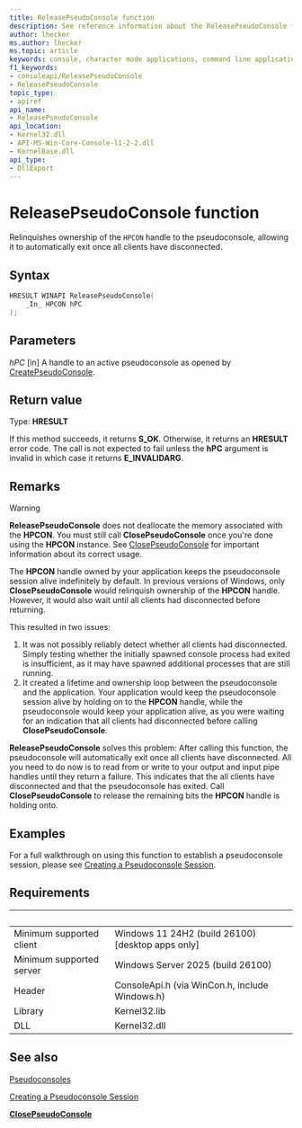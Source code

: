 ```yaml
---
title: ReleasePseudoConsole function
description: See reference information about the ReleasePseudoConsole function, which allows the pseudoconsole to exit once all clients have disconnected.
author: lhecker
ms.author: lhecker
ms.topic: article
keywords: console, character mode applications, command line applications, terminal applications, console api, conpty, pseudoconsole
f1_keywords:
- consoleapi/ReleasePseudoConsole
- ReleasePseudoConsole
topic_type:
- apiref
api_name:
- ReleasePseudoConsole
api_location:
- Kernel32.dll
- API-MS-Win-Core-Console-l1-2-2.dll
- KernelBase.dll
api_type:
- DllExport
---
```


# ReleasePseudoConsole function

Relinquishes ownership of the `HPCON` handle to the pseudoconsole, allowing it to automatically exit once all clients have disconnected.

## Syntax

```C
HRESULT WINAPI ReleasePseudoConsole(
    _In_ HPCON hPC
);
```

## Parameters

*hPC* \[in\]
A handle to an active pseudoconsole as opened by [CreatePseudoConsole](createpseudoconsole.md).

## Return value

Type: **HRESULT**

If this method succeeds, it returns **S_OK**. Otherwise, it returns an **HRESULT** error code.
The call is not expected to fail unless the **hPC** argument is invalid in which case it returns **E_INVALIDARG**.

## Remarks

> [!WARNING]
> **ReleasePseudoConsole** does not deallocate the memory associated with the **HPCON**.
> You must still call **ClosePseudoConsole** once you're done using the **HPCON** instance.
> See [ClosePseudoConsole](closepseudoconsole.md) for important information about its correct usage.

The **HPCON** handle owned by your application keeps the pseudoconsole session alive indefinitely by default.
In previous versions of Windows, only **ClosePseudoConsole** would relinquish ownership of the **HPCON** handle.
However, it would also wait until all clients had disconnected before returning.

This resulted in two issues:
1. It was not possibly reliably detect whether all clients had disconnected.
   Simply testing whether the initially spawned console process had exited is insufficient, as it may have spawned additional processes that are still running.
2. It created a lifetime and ownership loop between the pseudoconsole and the application.
   Your application would keep the pseudoconsole session alive by holding on to the **HPCON** handle, while the pseudoconsole would keep your application alive, as you were waiting for an indication that all clients had disconnected before calling **ClosePseudoConsole**.

**ReleasePseudoConsole** solves this problem:
After calling this function, the pseudoconsole will automatically exit once all clients have disconnected.
All you need to do now is to read from or write to your output and input pipe handles until they return a failure.
This indicates that the all clients have disconnected and that the pseudoconsole has exited.
Call **ClosePseudoConsole** to release the remaining bits the **HPCON** handle is holding onto.

## Examples

For a full walkthrough on using this function to establish a pseudoconsole session, please see [Creating a Pseudoconsole Session](creating-a-pseudoconsole-session.md).

## Requirements

| &nbsp; | &nbsp; |
|-|-|
| Minimum supported client | Windows 11 24H2 (build 26100) \[desktop apps only\] |
| Minimum supported server | Windows Server 2025 (build 26100) |
| Header | ConsoleApi.h (via WinCon.h, include Windows.h) |
| Library | Kernel32.lib |
| DLL | Kernel32.dll |

## See also

[Pseudoconsoles](pseudoconsoles.md)

[Creating a Pseudoconsole Session](creating-a-pseudoconsole-session.md)

[**ClosePseudoConsole**](closepseudoconsole.md)
